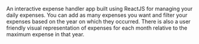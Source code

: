 
An interactive expense handler app built using ReactJS for managing your daily expenses. You can add as many expenses you want and filter your expenses based on the year on which they occurred. There is also a user friendly visual representation of expenses for each month relative to the maximum expense in that year.
